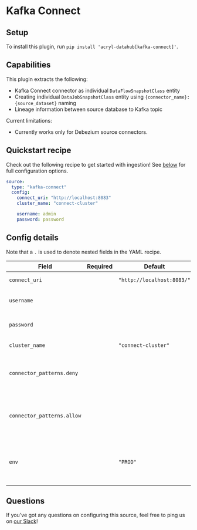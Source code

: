 # Kafka Connect

## Setup

To install this plugin, run `pip install 'acryl-datahub[kafka-connect]'`.

## Capabilities

This plugin extracts the following:

- Kafka Connect connector as individual `DataFlowSnapshotClass` entity
- Creating individual `DataJobSnapshotClass` entity using `{connector_name}:{source_dataset}` naming
- Lineage information between source database to Kafka topic

Current limitations:

- Currently works only for Debezium source connectors.

## Quickstart recipe

Check out the following recipe to get started with ingestion! See [below](#config-details) for full configuration options.

```yml
source:
  type: "kafka-connect"
  config:
    connect_uri: "http://localhost:8083"
    cluster_name: "connect-cluster"

    username: admin
    password: password
```

## Config details

Note that a `.` is used to denote nested fields in the YAML recipe.

| Field                      | Required | Default                    | Description                                             |
| -------------------------- | -------- | -------------------------- | ------------------------------------------------------- |
| `connect_uri`              |          | `"http://localhost:8083/"` | URI to connect to.                                      |
| `username`                 |          |                            | Kafka Connect username.                                 |
| `password`                 |          |                            | Kafka Connect password.                                 |
| `cluster_name`             |          | `"connect-cluster"`        | Cluster to ingest from.                                 |
| `connector_patterns.deny`  |          |                            | Regex pattern for connectors to include in ingestion.   |
| `connector_patterns.allow` |          |                            | Regex pattern for connectors to exclude from ingestion. |
| `env`                      |          | `"PROD"`                   | Environment to use in namespace when constructing URNs. |

## Questions

If you've got any questions on configuring this source, feel free to ping us on [our Slack](https://slack.datahubproject.io/)!
